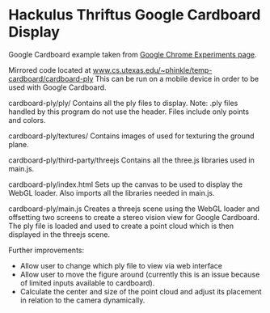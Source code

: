 Hackulus Thriftus Google Cardboard Display
==========================================

Google Cardboard example taken from [Google Chrome Experiments page](http://vr.chromeexperiments.com/example.html).

Mirrored code located at www.cs.utexas.edu/~phinkle/temp-cardboard/cardboard-ply
This can be run on a mobile device in order to be used with Google Cardboard.

cardboard-ply/ply/
Contains all the ply files to display.
Note: .ply files handled by this program do not use the header. Files include only points and colors.

cardboard-ply/textures/
Contains images of used for texturing the ground plane.

cardboard-ply/third-party/threejs
Contains all the three.js libraries used in main.js.

cardboard-ply/index.html
Sets up the canvas to be used to display the WebGL loader.
Also imports all the libraries needed in main.js.

cardboard-ply/main.js
Creates a threejs scene using the WebGL loader and offsetting two screens to create a stereo vision view for Google Cardboard.
The ply file is loaded and used to create a point cloud which is then displayed in the threejs scene.

Further improvements: 
- Allow user to change which ply file to view via web interface
- Allow user to move the figure around (currently this is an issue because of limited inputs available to cardboard).
- Calculate the center and size of the point cloud and adjust its placement in relation to the camera dynamically.
